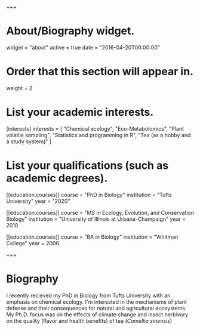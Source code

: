 +++
# About/Biography widget.
widget = "about"
active = true
date = "2016-04-20T00:00:00"

# Order that this section will appear in.
weight = 2

# List your academic interests.
[interests]
  interests = [
    "Chemical ecology",
    "Eco-Metabolomics",
    "Plant volatile sampling",
    "Statistics and programming in R",
    "Tea (as a hobby and a study system)"
  ]

# List your qualifications (such as academic degrees).
[[education.courses]]
  course = "PhD in Biology"
  institution = "Tufts University"
  year = "2020"
  
[[education.courses]]
  course = "MS in Ecology, Evolution, and Conservation Biology"
  institution = "University of Illinois at Urbana-Champaign"
  year = 2010

[[education.courses]]
  course = "BA in Biology"
  institution = "Whitman College"
  year = 2006
 
+++

# Biography

I recently recieved my PhD in Biology from Tufts University with an emphasis on chemical ecology.  I'm interested in the mechanisms of plant defense and their consequences for natural and agricultural ecosystems.  My Ph.D. focus was on the effects of climate change and insect herbivory on the quality (flavor and health benefits) of tea (*Camellia sinensis*)
